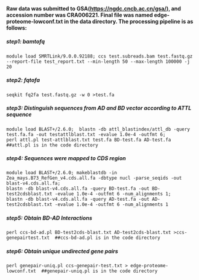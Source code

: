 #### Raw data was submitted to GSA(https://ngdc.cncb.ac.cn/gsa/), and accession number was CRA006221. Final file was named edge-proteome-lowconf.txt in the data directory. The processing pipeline is as follows:
##### step1: bamtofq  
`module load SMRTLink/9.0.0.92188; ccs test.subreads.bam test.fastq.gz ‐‐report‐file test_report.txt ‐‐min‐length 50 ‐‐max‐length 100000 ‐j 20`

##### step2: fqtofa  
`seqkit fq2fa test.fastq.gz ‐w 0 >test.fa`

##### step3: Distinguish sequences from AD and BD vector according to ATTL sequence  
`module load BLAST+/2.6.0;  blastn ‐db attl_blastindex/attl_db ‐query test.fa.fa ‐out testattlblast.txt ‐evalue 1.0e‐4 ‐outfmt 6;`  
`perl attl.pl test‐attlblast.txt test.fa BD‐test.fa AD‐test.fa  ##attl.pl is in the code directory`

##### step4: Sequences were mapped to CDS region  
`module load BLAST+/2.6.0; makeblastdb ‐in Zea_mays.B73_RefGen_v4.cds.all.fa ‐dbtype nucl ‐parse_seqids ‐out blast‐v4.cds.all.fa;`  
`blastn ‐db blast‐v4.cds.all.fa ‐query BD‐test.fa ‐out BD‐test2cdsblast.txt ‐evalue 1.0e‐4 ‐outfmt 6 ‐num_alignments 1;`  
`blastn ‐db blast‐v4.cds.all.fa ‐query AD‐test.fa ‐out AD‐test2cdsblast.txt ‐evalue 1.0e‐4 ‐outfmt 6 ‐num_alignments 1`

##### step5: Obtain BD-AD Interactions  
`perl ccs-bd-ad.pl BD‐test2cds‐blast.txt AD‐test2cds‐blast.txt >ccs‐genepairtest.txt  ##ccs-bd-ad.pl is in the code directory`

##### step6: Obtain unique undirected gene pairs  
`perl genepair-uniq.pl ccs‐genepair‐test.txt > edge-proteome-lowconf.txt  ##genepair-uniq.pl is in the code directory`
